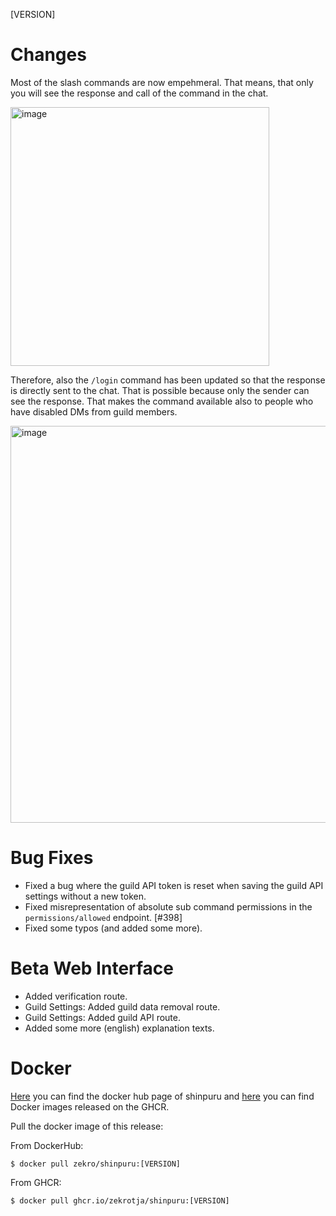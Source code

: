 [VERSION]

<!-- > **Attention**  
> This is a hotfix patch. If you want to see the changelog for release 1.30.0, please look [**here**](https://github.com/zekroTJA/shinpuru/releases/tag/1.30.0). -->

# Changes

Most of the slash commands are now empehmeral. That means, that only you will see the response and call of the command in the chat.

<img width="414" alt="image" src="https://user-images.githubusercontent.com/16734205/210225426-0c6ed18e-ba79-46b9-941a-78302687b09b.png">

Therefore, also the `/login` command has been updated so that the response is directly sent to the chat. That is possible because only the sender can see the response. That makes the command available also to people who have disabled DMs from guild members.

<img width="635" alt="image" src="https://user-images.githubusercontent.com/16734205/210226175-c36d7aae-726f-46f4-8680-983700eae5dd.png">


# Bug Fixes

- Fixed a bug where the guild API token is reset when saving the guild API settings without a new token.
- Fixed misrepresentation of absolute sub command permissions in the `permissions/allowed` endpoint. [#398]
- Fixed some typos (and added some more).

# Beta Web Interface

- Added verification route.
- Guild Settings: Added guild data removal route.
- Guild Settings: Added guild API route.
- Added some more (english) explanation texts.

# Docker

[Here](https://hub.docker.com/r/zekro/shinpuru) you can find the docker hub page of shinpuru and [here](https://github.com/zekroTJA?tab=packages&repo_name=shinpuru) you can find Docker images released on the GHCR.

Pull the docker image of this release:

From DockerHub:

```
$ docker pull zekro/shinpuru:[VERSION]
```

From GHCR:

```
$ docker pull ghcr.io/zekrotja/shinpuru:[VERSION]
```
